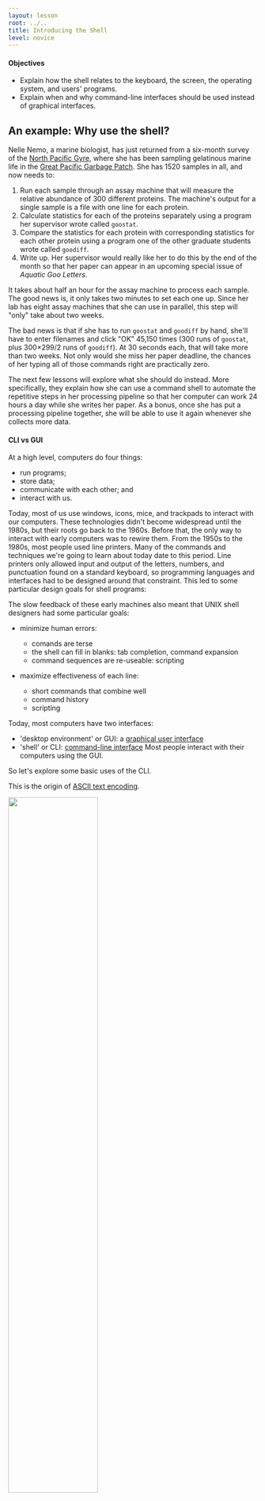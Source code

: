 ```yaml
---
layout: lesson
root: ../..
title: Introducing the Shell
level: novice
---
```

<div class="objectives" markdown="1">

#### Objectives
*   Explain how the shell relates to the keyboard, the screen, the operating system, and users' programs.
*   Explain when and why command-line interfaces should be used instead of graphical interfaces.

</div>

## An example:  Why use the shell?

Nelle Nemo, a marine biologist,
has just returned from a six-month survey of the
[North Pacific Gyre](http://en.wikipedia.org/wiki/North_Pacific_Gyre),
where she has been sampling gelatinous marine life in the
[Great Pacific Garbage Patch](http://en.wikipedia.org/wiki/Great_Pacific_Garbage_Patch).
She has 1520 samples in all, and now needs to:

1.  Run each sample through an assay machine
    that will measure the relative abundance of 300 different proteins.
    The machine's output for a single sample is
    a file with one line for each protein.
2.  Calculate statistics for each of the proteins separately
    using a program her supervisor wrote called `goostat`.
3.  Compare the statistics for each protein
    with corresponding statistics for each other protein
    using a program one of the other graduate students wrote called `goodiff`.
4.  Write up.
    Her supervisor would really like her to do this by the end of the month
    so that her paper can appear in an upcoming special issue of *Aquatic Goo Letters*.

It takes about half an hour for the assay machine to process each sample.
The good news is,
it only takes two minutes to set each one up.
Since her lab has eight assay machines that she can use in parallel,
this step will "only" take about two weeks.

The bad news is that if she has to run `goostat` and `goodiff` by hand,
she'll have to enter filenames and click "OK" 45,150 times
(300 runs of `goostat`, plus 300&times;299/2 runs of `goodiff`).
At 30 seconds each,
that will take more than two weeks.
Not only would she miss her paper deadline,
the chances of her typing all of those commands right are practically zero.

The next few lessons will explore what she should do instead.
More specifically,
they explain how she can use a command shell
to automate the repetitive steps in her processing pipeline
so that her computer can work 24 hours a day while she writes her paper.
As a bonus,
once she has put a processing pipeline together,
she will be able to use it again whenever she collects more data.

#### CLI vs GUI

At a high level, computers do four things:

-   run programs;
-   store data;
-   communicate with each other; and
-   interact with us.

Today, most of us use windows, icons, mice, and trackpads to interact with our computers.
These technologies didn't become widespread until the 1980s,
but their roots go back to the 1960s. Before that,
the only way to interact with early computers was to rewire them.
From the 1950s to the 1980s,
most people used line printers. Many of the commands and techniques we're going to learn about today date to this period.
Line printers only allowed input and output of the letters, numbers, and punctuation found on a standard keyboard, so programming languages and interfaces had to be designed around that constraint. This led to some particular design goals for shell  programs: 

The slow feedback of these early machines also meant that UNIX shell designers had some particular goals:

- minimize human errors: 
    - comands are terse
    - the shell can fill in blanks: tab completion, command expansion
    - command sequences are re-useable: scripting

- maximize effectiveness of each line:  
    - short commands that combine well
    - command history
    - scripting  

Today, most computers have two interfaces:   

- 'desktop environment' or GUI: a [graphical user interface](../../gloss.html#gui)
- 'shell' or  CLI: [command-line interface](../../gloss.html#cli)
Most people interact with their computers using the GUI.   

So let's explore some basic uses of the CLI. 

This is the origin of [ASCII text encoding](../../gloss.html#ascii). 

<div>
    <img src="./img/ASCII_Code_Chart-Quick_ref_card.jpg" alt="" width="60%">
</div>

Which led to ASCII art. 

#### What is the Shell?
The heart of a CLI is a [read-evaluate-print loop](../../gloss.html#repl), or REPL:
when the user types a command and then presses the enter (or return) key,
the computer reads it,
executes it,
and prints its output.
The user then types another command,
and so on until the user logs off.

This description makes it sound as though the user sends commands directly to the computer,
and the computer sends output directly to the user.
In fact,
there is usually a program in between called a
[command shell](../../gloss.html#shell).
What the user types goes into the shell;
it figures out what commands to run and orders the computer to execute them. 

A shell is a program like any other.
What's special about it is that its job is to run other programs
rather than to do calculations itself. Like the Finder program on a Mac or the KDE or Gnome programs on a Linux machine (often referred to as a 'Desktop environments'), it is often used to manage the file system. But the shell can do a lot more than that. 

The most popular Unix shell is Bash,
the Bourne Again SHell
(named because it a reworking of the Bourne shell, written by Stephen Bourne&mdash;this
is what passes for wit among programmers).
Bash is the default shell on most modern implementations of Unix,
and in most packages that provide Unix-like tools for Windows.

Using Bash or any other shell feels more like programming than like using a mouse.
Because Bash dates back to line printers, the commands are terse (often only a couple of characters long), their names are frequently cryptic,
and their output is lines of text rather than something visual like a graph.
On the other hand,
the shell is more configurable and flexible than a GUI. It allows us to combine existing tools in powerful ways with only a few keystrokes
and to set up pipelines to handle large volumes of data automatically.
The command line is also often the easiest way to interact with remote machines.
As clusters and cloud computing become more popular for scientific data crunching,
being able to drive them is becoming a necessary skill.

<div class="keypoints" markdown="1">

#### Key Points
*   A shell is a program whose primary purpose is to read commands and run other programs.
*   The shell's main advantages are its high action-to-keystroke ratio,
    its support for automating repetitive tasks,
    and that it can be used to access networked machines.
*   The shell's main disadvantages are its primarily textual nature
    and its cryptic commands. There's definitely a learning curve!

</div>

